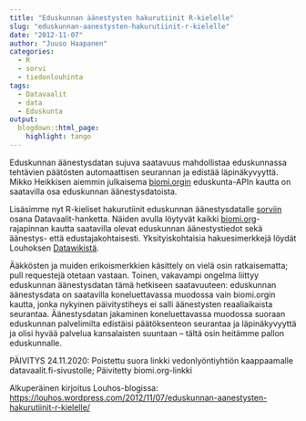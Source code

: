 ```yaml
---
title: "Eduskunnan äänestysten hakurutiinit R-kielelle"
slug: "eduskunnan-aanestysten-hakurutiinit-r-kielelle"
date: "2012-11-07"
author: "Juuso Haapanen"
categories:
  - R
  - sorvi
  - tiedonlouhinta
tags:
  - Datavaalit
  - data
  - Eduskunta
output:
  blogdown::html_page:
    highlight: tango
---
```


Eduskunnan äänestysdatan sujuva saatavuus mahdollistaa eduskunnassa tehtävien päätösten automaattisen seurannan ja edistää läpinäkyvyyttä. Mikko Heikkisen aiemmin julkaisema [biomi.orgin](https://www.biomi.org/web/eduskunnan_aanestykset/) eduskunta-APIn kautta on saatavilla osa eduskunnan äänestysdatoista.

Lisäsimme nyt R-kieliset hakurutiinit eduskunnan äänestysdatalle [sorviin](http://louhos.github.com/sorvi) osana Datavaalit-hanketta. Näiden avulla löytyvät kaikki [biomi.org](https://www.biomi.org/web/eduskunnan_aanestykset/)-rajapinnan kautta saatavilla olevat eduskunnan äänestystiedot sekä äänestys- että edustajakohtaisesti. Yksityiskohtaisia hakuesimerkkejä löydät Louhoksen [Datawikistä](https://github.com/louhos/sorvi/wiki/Eduskunta).

Ääkkösten ja muiden erikoismerkkien käsittely on vielä osin ratkaisematta; pull requestejä otetaan vastaan. Toinen, vakavampi ongelma liittyy eduskunnan äänestysdatan tämä hetkiseen saatavuuteen: eduskunnan äänestysdata on saatavilla koneluettavassa muodossa vain biomi.orgin kautta, jonka nykyinen päivitystiheys ei salli äänestysten reaaliaikaista seurantaa. Äänestysdatan jakaminen koneluettavassa muodossa suoraan eduskunnan palvelimilta edistäisi päätöksenteon seurantaa ja läpinäkyvyyttä ja olisi hyvää palvelua kansalaisten suuntaan – tältä osin heitämme pallon eduskunnalle.

PÄIVITYS 24.11.2020: Poistettu suora linkki vedonlyöntiyhtiön kaappaamalle datavaalit.fi-sivustolle; Päivitetty biomi.org-linkki

Alkuperäinen kirjoitus Louhos-blogissa: https://louhos.wordpress.com/2012/11/07/eduskunnan-aanestysten-hakurutiinit-r-kielelle/
